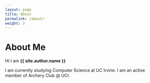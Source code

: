 ```yaml
---
layout: page
title: About
permalink: /about/
weight: 3
---
```


# **About Me**

Hi I am **{{ site.author.name }}** 

I am currently studying Computer Science at UC Irvine. I am an active member of Archery Club @ UCI. 


<!-- Comment back in Later 
<div class="row">
{% include about/skills.html title="Programming Skills" source=site.data.programming-skills %}
{% include about/skills.html title="Other Skills" source=site.data.other-skills %}
</div>

<div class="row">
{% include about/timeline.html %}
</div>
-->
